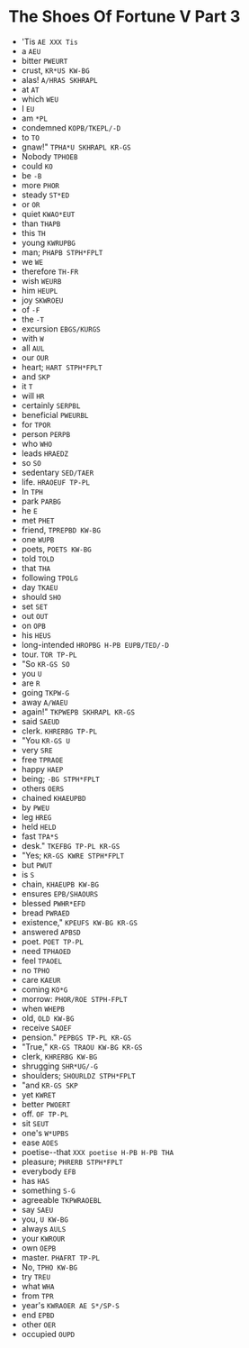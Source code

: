 # The Shoes Of Fortune V Part 3

* 'Tis `AE XXX Tis`
* a `AEU`
* bitter `PWEURT`
* crust, `KR*US KW-BG`
* alas! `A/HRAS SKHRAPL`
* at `AT`
* which `WEU`
* I `EU`
* am `*PL`
* condemned `KOPB/TKEPL/-D`
* to `TO`
* gnaw!" `TPHA*U SKHRAPL KR-GS`
* Nobody `TPHOEB`
* could `KO`
* be `-B`
* more `PHOR`
* steady `ST*ED`
* or `OR`
* quiet `KWAO*EUT`
* than `THAPB`
* this `TH`
* young `KWRUPBG`
* man; `PHAPB STPH*FPLT`
* we `WE`
* therefore `TH-FR`
* wish `WEURB`
* him `HEUPL`
* joy `SKWROEU`
* of `-F`
* the `-T`
* excursion `EBGS/KURGS`
* with `W`
* all `AUL`
* our `OUR`
* heart; `HART STPH*FPLT`
* and `SKP`
* it `T`
* will `HR`
* certainly `SERPBL`
* beneficial `PWEURBL`
* for `TPOR`
* person `PERPB`
* who `WHO`
* leads `HRAEDZ`
* so `SO`
* sedentary `SED/TAER`
* life. `HRAOEUF TP-PL`
* In `TPH`
* park `PARBG`
* he `E`
* met `PHET`
* friend, `TPREPBD KW-BG`
* one `WUPB`
* poets, `POETS KW-BG`
* told `TOLD`
* that `THA`
* following `TPOLG`
* day `TKAEU`
* should `SHO`
* set `SET`
* out `OUT`
* on `OPB`
* his `HEUS`
* long-intended `HROPBG H-PB EUPB/TED/-D`
* tour. `TOR TP-PL`
* "So `KR-GS SO`
* you `U`
* are `R`
* going `TKPW-G`
* away `A/WAEU`
* again!" `TKPWEPB SKHRAPL KR-GS`
* said `SAEUD`
* clerk. `KHRERBG TP-PL`
* "You `KR-GS U`
* very `SRE`
* free `TPRAOE`
* happy `HAEP`
* being; `-BG STPH*FPLT`
* others `OERS`
* chained `KHAEUPBD`
* by `PWEU`
* leg `HREG`
* held `HELD`
* fast `TPA*S`
* desk." `TKEFBG TP-PL KR-GS`
* "Yes; `KR-GS KWRE STPH*FPLT`
* but `PWUT`
* is `S`
* chain, `KHAEUPB KW-BG`
* ensures `EPB/SHAOURS`
* blessed `PWHR*EFD`
* bread `PWRAED`
* existence," `KPEUFS KW-BG KR-GS`
* answered `APBSD`
* poet. `POET TP-PL`
* need `TPHAOED`
* feel `TPAOEL`
* no `TPHO`
* care `KAEUR`
* coming `KO*G`
* morrow: `PHOR/ROE STPH-FPLT`
* when `WHEPB`
* old, `OLD KW-BG`
* receive `SAOEF`
* pension." `PEPBGS TP-PL KR-GS`
* "True," `KR-GS TRAOU KW-BG KR-GS`
* clerk, `KHRERBG KW-BG`
* shrugging `SHR*UG/-G`
* shoulders; `SHOURLDZ STPH*FPLT`
* "and `KR-GS SKP`
* yet `KWRET`
* better `PWOERT`
* off. `OF TP-PL`
* sit `SEUT`
* one's `W*UPBS`
* ease `AOES`
* poetise--that `XXX poetise H-PB H-PB THA`
* pleasure; `PHRERB STPH*FPLT`
* everybody `EFB`
* has `HAS`
* something `S-G`
* agreeable `TKPWRAOEBL`
* say `SAEU`
* you, `U KW-BG`
* always `AULS`
* your `KWROUR`
* own `OEPB`
* master. `PHAFRT TP-PL`
* No, `TPHO KW-BG`
* try `TREU`
* what `WHA`
* from `TPR`
* year's `KWRAOER AE S*/SP-S`
* end `EPBD`
* other `OER`
* occupied `OUPD`
